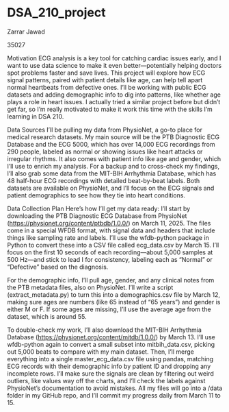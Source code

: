 # DSA_210_project
Zarrar Jawad

35027

Motivation
ECG analysis is a key tool for catching cardiac issues early, and I want to use data science to make it even better—potentially helping doctors spot problems faster and save lives. This project will explore how ECG signal patterns, paired with patient details like age, can help tell apart normal heartbeats from defective ones. I’ll be working with public ECG datasets and adding demographic info to dig into patterns, like whether age plays a role in heart issues. I actually tried a similar project before but didn’t get far, so I’m really motivated to make it work this time with the skills I’m learning in DSA 210.

Data Sources
I’ll be pulling my data from PhysioNet, a go-to place for medical research datasets. My main source will be the PTB Diagnostic ECG Database and the ECG 5000, which has over 14,000 ECG recordings from 290 people, labeled as normal or showing issues like heart attacks or irregular rhythms. It also comes with patient info like age and gender, which I’ll use to enrich my analysis. For a backup and to cross-check my findings, I’ll also grab some data from the MIT-BIH Arrhythmia Database, which has 48 half-hour ECG recordings with detailed beat-by-beat labels. Both datasets are available on PhysioNet, and I’ll focus on the ECG signals and patient demographics to see how they tie into heart conditions.

Data Collection Plan
Here’s how I’ll get my data ready: I’ll start by downloading the PTB Diagnostic ECG Database from PhysioNet (https://physionet.org/content/ptbdb/1.0.0/) on March 11, 2025. The files come in a special WFDB format, with signal data and headers that include things like sampling rate and labels. I’ll use the wfdb-python package in Python to convert these into a CSV file called ecg_data.csv by March 15. I’ll focus on the first 10 seconds of each recording—about 5,000 samples at 500 Hz—and stick to lead I for consistency, labeling each as “Normal” or “Defective” based on the diagnosis.

For the demographic info, I’ll pull age, gender, and any clinical notes from the PTB metadata files, also on PhysioNet. I’ll write a script (extract_metadata.py) to turn this into a demographics.csv file by March 12, making sure ages are numbers (like 65 instead of “65 years”) and gender is either M or F. If some ages are missing, I’ll use the average age from the dataset, which is around 55.

To double-check my work, I’ll also download the MIT-BIH Arrhythmia Database (https://physionet.org/content/mitdb/1.0.0/) by March 13. I’ll use wfdb-python again to convert a small subset into mitbih_data.csv, picking out 5,000 beats to compare with my main dataset. Then, I’ll merge everything into a single master_ecg_data.csv file using pandas, matching ECG records with their demographic info by patient ID and dropping any incomplete rows. I’ll make sure the signals are clean by filtering out weird outliers, like values way off the charts, and I’ll check the labels against PhysioNet’s documentation to avoid mistakes. All my files will go into a /data folder in my GitHub repo, and I’ll commit my progress daily from March 11 to 15.

